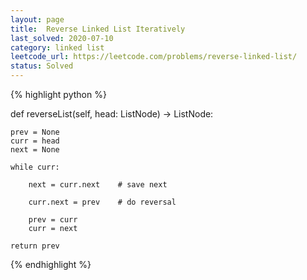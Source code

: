 ```yaml
---
layout: page
title:  Reverse Linked List Iteratively
last_solved: 2020-07-10
category: linked list
leetcode_url: https://leetcode.com/problems/reverse-linked-list/
status: Solved
---
```





{% highlight python %}

def reverseList(self, head: ListNode) -> ListNode:
    
    prev = None
    curr = head
    next = None
    
    while curr:
        
        next = curr.next    # save next
        
        curr.next = prev    # do reversal
        
        prev = curr
        curr = next
    
    return prev


{% endhighlight %}


